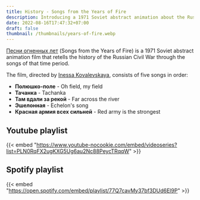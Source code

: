```yaml
---
title: History - Songs from the Years of Fire
description: Introducing a 1971 Soviet abstract animation about the Russian civil war
date: 2022-08-16T17:47:32+07:00
draft: false
thumbnail: /thumbnails/years-of-fire.webp
---
```

[Песни огненных лет](https://ru.wikipedia.org/wiki/Песни_огненных_лет) (Songs from the Years of Fire) is a 1971 Soviet abstract animation film that retells the history of the Russian Civil War through the songs of that time period.

The film, directed by [Inessa Kovalevskaya](https://wikipedia.org/wiki/Inessa_Kovalevskaya), consists of five songs in order:

- **Полюшко-поле** - Oh field, my field
- **Тачанка** - Tachanka
- **Там вдали за рекой** - Far across the river
- **Эшелонная** - Echelon's song
- **Красная армия всех сильней** - Red army is the strongest

## Youtube playlist

{{< embed "https://www.youtube-nocookie.com/embed/videoseries?list=PLN0RqFX2ugKXG5Ug6au2Nc88PeycTRqqW" >}}

## Spotify playlist

{{< embed "https://open.spotify.com/embed/playlist/77Q7cavMy37bf3DUd6El9P" >}}
